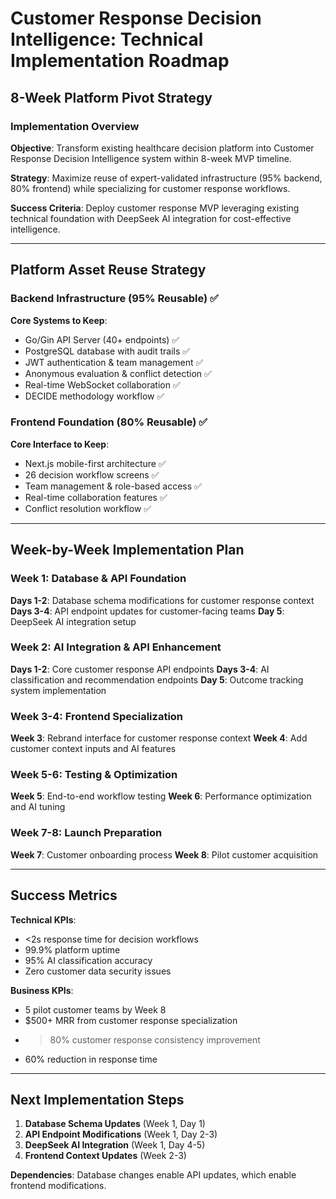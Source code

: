 # Customer Response Decision Intelligence: Technical Implementation Roadmap
## 8-Week Platform Pivot Strategy

### Implementation Overview

**Objective**: Transform existing healthcare decision platform into Customer Response Decision Intelligence system within 8-week MVP timeline.

**Strategy**: Maximize reuse of expert-validated infrastructure (95% backend, 80% frontend) while specializing for customer response workflows.

**Success Criteria**: Deploy customer response MVP leveraging existing technical foundation with DeepSeek AI integration for cost-effective intelligence.

---

## Platform Asset Reuse Strategy

### Backend Infrastructure (95% Reusable) ✅

**Core Systems to Keep**:
- Go/Gin API Server (40+ endpoints) ✅
- PostgreSQL database with audit trails ✅  
- JWT authentication & team management ✅
- Anonymous evaluation & conflict detection ✅
- Real-time WebSocket collaboration ✅
- DECIDE methodology workflow ✅

### Frontend Foundation (80% Reusable) ✅

**Core Interface to Keep**:
- Next.js mobile-first architecture ✅
- 26 decision workflow screens ✅
- Team management & role-based access ✅
- Real-time collaboration features ✅
- Conflict resolution workflow ✅

---

## Week-by-Week Implementation Plan

### Week 1: Database & API Foundation
**Days 1-2**: Database schema modifications for customer response context
**Days 3-4**: API endpoint updates for customer-facing teams
**Day 5**: DeepSeek AI integration setup

### Week 2: AI Integration & API Enhancement  
**Days 1-2**: Core customer response API endpoints
**Days 3-4**: AI classification and recommendation endpoints
**Day 5**: Outcome tracking system implementation

### Week 3-4: Frontend Specialization
**Week 3**: Rebrand interface for customer response context
**Week 4**: Add customer context inputs and AI features

### Week 5-6: Testing & Optimization
**Week 5**: End-to-end workflow testing
**Week 6**: Performance optimization and AI tuning

### Week 7-8: Launch Preparation
**Week 7**: Customer onboarding process
**Week 8**: Pilot customer acquisition

---

## Success Metrics

**Technical KPIs**:
- <2s response time for decision workflows
- 99.9% platform uptime
- 95% AI classification accuracy
- Zero customer data security issues

**Business KPIs**:
- 5 pilot customer teams by Week 8
- $500+ MRR from customer response specialization
- >80% customer response consistency improvement
- 60% reduction in response time

---

## Next Implementation Steps

1. **Database Schema Updates** (Week 1, Day 1)
2. **API Endpoint Modifications** (Week 1, Day 2-3)  
3. **DeepSeek AI Integration** (Week 1, Day 4-5)
4. **Frontend Context Updates** (Week 2-3)

**Dependencies**: Database changes enable API updates, which enable frontend modifications.